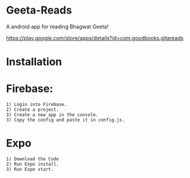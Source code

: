 # Geeta-Reads
A android app for reading Bhagwat Geeta!

https://play.google.com/store/apps/details?id=com.goodbooks.gitareads

# Installation
  # Firebase:
    1) Login into Firebase.
    2) Create a project.
    3) Create a new app in the console.
    3) Copy the config and paste it in config.js.
  # Expo
    1) Download the Code
    2) Run Expo install.
    3) Run Expo start. 
